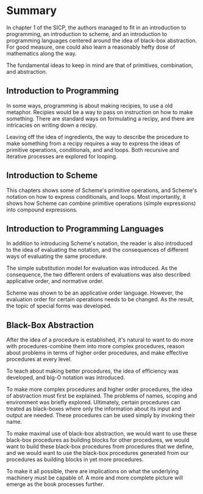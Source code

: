 # Summary

In chapter 1 of the SICP, the authors managed to fit in an introduction to
programming, an introduction to scheme, and an introduction to programming
languages centered around the idea of black-box abstraction. For good measure,
one could also learn a reasonably hefty dose of mathematics along the way.

The fundamental ideas to keep in mind are that of primitives, combination, and
abstraction.

## Introduction to Programming

In some ways, programming is about making recipies, to use a old metaphor.
Recipies would be a way to pass on instruction on how to make something. There
are standard ways on formulating a recipy, and there are intricacies on writing
down a recipy.

Leaving off the idea of ingredients, the way to describe the procedure to make
something from a recipy requires a way to express the ideas of primitive
operations, conditionals, and and loops. Both recursive and iterative processes
are explored for looping.

## Introduction to Scheme

This chapters shows some of Scheme's primitive operations, and Scheme's notation
on how to express conditionals, and loops. Most importantly, it shows how Scheme
can combine primitive operations (simple expressions) into compound expressions.

## Introduction to Programming Languages

In addition to introducing Scheme's notation, the reader is also introduced to
the idea of evaluating the notation, and the consequences of different ways of
evaluating the same procedure.

The simple substitution model for evaluation was introduced. As the consequence,
the two different orders of evaluations was also described: applicative order,
and normative order.

Scheme was shown to be an applicative order language. However, the evaluation
order for certain operations needs to be changed. As the result, the topic of
special forms was developed.

## Black-Box Abstraction

After the idea of a procedure is established, it's natural to want to do more
with procedures-combine them into more complex procedures, reason about problems
in terms of higher order procedures, and make effective procedures at every
level.

To teach about making better procedures, the idea of efficiency was developed,
and big-O notation was introduced.

To make more complex procedures and higher order procedures, the idea of
abstraction must first be explained. The problems of names, scoping and
environment was briefly explored. Ultimately, certain procedures can treated as
black-boxes where only the information about its input and output are needed.
These procedures can be used simply by invoking their name.

To make maximal use of black-box abstraction, we would want to use these
black-box procedures as building blocks for other procedures, we would want to
build these black-box procedures from procedures that we define, and we would
want to use the black-box procedures generated from our procedures as building
blocks in yet more procedures.

To make it all possible, there are implications on what the underlying machinery
must be capable of. A more and more complete picture will emerge as the book
processes further.
